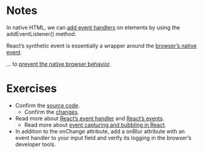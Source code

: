 # Notes

In native HTML, we can [add event handlers](https://developer.mozilla.org/en-US/docs/Web/API/EventTarget/addEventListener) on elements by using the addEventListener() method.

React’s synthetic event is essentially a wrapper around the [browser’s native event](https://developer.mozilla.org/en-US/docs/Web/Events).

... to [prevent the native browser behavior](https://www.robinwieruch.de/react-preventdefault/).

# Exercises

- Confirm the [source code](https://codesandbox.io/s/github/the-road-to-learn-react/hacker-stories/tree/2021/Handler-Function-in-JSX).
  - Confirm the [changes](https://github.com/the-road-to-learn-react/hacker-stories/compare/2021/React-Component-Definition...2021/Handler-Function-in-JSX).
- Read more about [React’s event handler](https://www.robinwieruch.de/react-event-handler/) and [React’s events](https://reactjs.org/docs/events.html).
  - Read more about [event capturing and bubbling in React](https://www.robinwieruch.de/react-event-bubbling-capturing/).
- In addition to the onChange attribute, add a onBlur attribute with an event handler to your input field and verify its logging in the browser’s developer tools.
